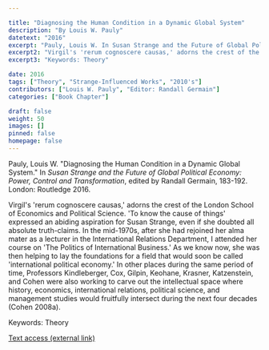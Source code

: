 ```yaml
---

title: "Diagnosing the Human Condition in a Dynamic Global System"
description: "By Louis W. Pauly"
datetext: "2016"
excerpt: "Pauly, Louis W. In Susan Strange and the Future of Global Political Economy: Power, Control and Transformation, edited by Randall Germain, 183-192. London: Routledge 2016."
excerpt2: "Virgil's 'rerum cognoscere causas,' adorns the crest of the London School of Economics and Political Science. 'To know the cause of things' expressed an abiding aspiration for Susan Strange, even if she doubted all absolute truth-claims. In the mid-1970s, after she had rejoined her alma mater as a lecturer in the International Relations Department, I attended her course on 'The Politics of International Business.' As we know now, she was then helping to lay the foundations for a field that would soon be called 'international political economy.' In other places during the same period of time, Professors Kindleberger, Cox, Gilpin, Keohane, Krasner, Katzenstein, and Cohen were also working to carve out the intellectual space where history, economics, international relations, political science, and management studies would fruitfully intersect during the next four decades (Cohen 2008a)."
excerpt3: "Keywords: Theory"

date: 2016
tags: ["Theory", "Strange-Influenced Works", "2010's"]
contributors: ["Louis W. Pauly", "Editor: Randall Germain"]
categories: ["Book Chapter"]

draft: false
weight: 50
images: []
pinned: false
homepage: false
---
```

Pauly, Louis W. "Diagnosing the Human Condition in a Dynamic Global System." In *Susan Strange and the Future of Global Political Economy: Power, Control and Transformation*, edited by Randall Germain, 183-192. London: Routledge 2016.

Virgil's 'rerum cognoscere causas,' adorns the crest of the London School of Economics and Political Science. 'To know the cause of things' expressed an abiding aspiration for Susan Strange, even if she doubted all absolute truth-claims. In the mid-1970s, after she had rejoined her alma mater as a lecturer in the International Relations Department, I attended her course on 'The Politics of International Business.' As we know now, she was then helping to lay the foundations for a field that would soon be called 'international political economy.' In other places during the same period of time, Professors Kindleberger, Cox, Gilpin, Keohane, Krasner, Katzenstein, and Cohen were also working to carve out the intellectual space where history, economics, international relations, political science, and management studies would fruitfully intersect during the next four decades (Cohen 2008a).

Keywords: Theory

[Text access (external link)](https://www.worldcat.org/title/948603852)
